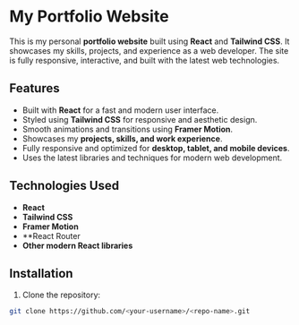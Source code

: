 # My Portfolio Website

This is my personal **portfolio website** built using **React** and **Tailwind CSS**. It showcases my skills, projects, and experience as a web developer. The site is fully responsive, interactive, and built with the latest web technologies.

## Features

- Built with **React** for a fast and modern user interface.
- Styled using **Tailwind CSS** for responsive and aesthetic design.
- Smooth animations and transitions using **Framer Motion**.
- Showcases my **projects, skills, and work experience**.
- Fully responsive and optimized for **desktop, tablet, and mobile devices**.
- Uses the latest libraries and techniques for modern web development.

## Technologies Used

- **React**  
- **Tailwind CSS**  
- **Framer Motion**  
- **React Router  
- **Other modern React libraries**  

## Installation

1. Clone the repository:

```bash
git clone https://github.com/<your-username>/<repo-name>.git
